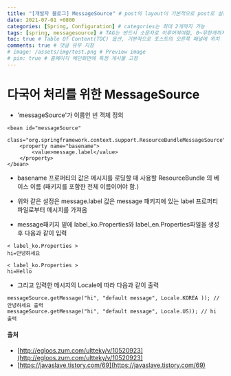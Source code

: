 ```yaml
---
title: "[개발자 블로그] MessageSource" # post의 layout이 기본적으로 post로 설정되어있어서 Front Matter에 따로 layout변수를 만들어 주지 않아도 됨
date: 2021-07-01 +0800
categories: [Spring, Configuration] # categories는 최대 2개까지 가능
tags: [spring, messagesource] # TAG는 반드시 소문자로 이루어져야함, 0~무한개까지 지정 가능
toc: true # Table Of Content(TOC) 옵션, 기본적으로 포스트의 오른쪽 패널에 위치
comments: true # 댓글 유무 지정
# image: /assets/img/test.png # Preview image
# pin: true # 홈페이지 메인화면에 특정 게시물 고정
---
```


# 다국어 처리를 위한 MessageSource
- 'messageSource'가 이름인 빈 객체 정의

~~~
<bean id="messageSource"
     class="org.springframework.context.support.ResourceBundleMessageSource">
    <property name="basename">
        <value>message.label</value>
    </property>
</bean>
~~~
 
- basename 프로퍼티의 값은 메시지를 로딩할 때 사용할 ResourceBundle 의 베이스 이름 (패키지를 포함한 전체 이름이어야 함.)
- 위와 같은 설정은 message.label 값은 message 패키지에 있는 label 프로퍼티 파일로부터 메시지를 가져옴

- message패키지 밑에 label_ko.Properties와 label_en.Properties파일을 생성 후 다음과 같이 입력

~~~
< label_ko.Properties >
hi=안녕하세요
~~~

~~~
< label_ko.Properties >
hi=Hello
~~~

- 그리고 입력한 메시지의 Locale에 따라 다음과 같이 출력

~~~
messageSource.getMessage("hi", "default message", Locale.KOREA )); // 안녕하세요 출력
messageSource.getMessage("hi", "default message", Locale.US)); // hi 출력
~~~

#### 출처
- [http://egloos.zum.com/ultteky/v/10520923](http://egloos.zum.com/ultteky/v/10520923)
- [https://javaslave.tistory.com/69](https://javaslave.tistory.com/69)
